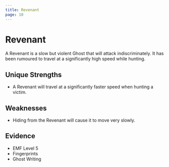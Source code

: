 ```yaml
---
title: Revenant
page: 10
---
```

# Revenant

A Revenant is a slow but violent Ghost that will attack indiscriminately. It has been rumoured to travel at a significantly high speed while hunting.

## Unique Strengths

- A Revenant will travel at a significantly faster speed when hunting a victim.

## Weaknesses

- Hiding from the Revenant will cause it to move very slowly.

## Evidence

- EMF Level 5
- Fingerprints
- Ghost Writing
